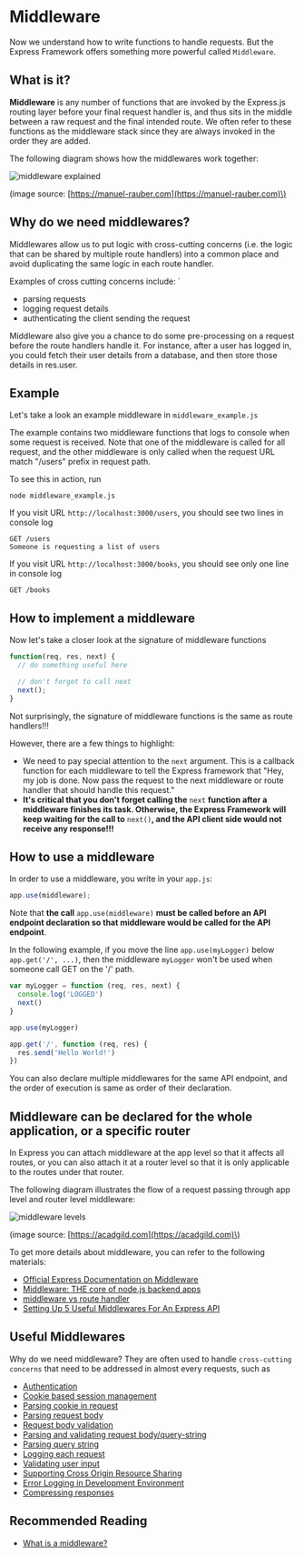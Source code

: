 # Middleware

Now we understand how to write functions to handle requests. But the Express Framework offers something more powerful called `Middleware`.

## What is it?

**Middleware** is any number of functions that are invoked by the Express.js routing layer before your final request handler is, and thus sits in the middle between a raw request and the final intended route. We often refer to these functions as the middleware stack since they are always invoked in the order they are added.

The following diagram shows how the middlewares work together:

![middleware explained](https://manuel-rauber.com/content/images/2016/03/Middleware-1.png) 

\(image source: [https://manuel-rauber.com](https://manuel-rauber.com)\)

## Why do we need middlewares?

Middlewares allow us to put logic with cross-cutting concerns (i.e. the logic that can be shared by multiple route handlers) into a common place and avoid duplicating the same logic in each route handler.

Examples of cross cutting concerns include: 
`
* parsing requests
* logging request details
* authenticating the client sending the request

Middleware also give you a chance to do some pre-processing on a request before the route handlers handle it. For instance, after a user has logged in, you could fetch their user details from a database, and then store those details in res.user.

## Example

Let's take a look an example middleware in `middleware_example.js`

The example contains two middleware functions that logs to console when some request is received. Note that one of the middleware is called for all request, and the other middleware is only called when the request URL match "/users" prefix in request path.

To see this in action, run

```text
node middleware_example.js
```

If you visit URL `http://localhost:3000/users`, you should see two lines in console log

```text
GET /users
Someone is requesting a list of users
```

If you visit URL `http://localhost:3000/books`, you should see only one line in console log

```text
GET /books
```

## How to implement a middleware

Now let's take a closer look at the signature of middleware functions

```javascript
function(req, res, next) {
  // do something useful here

  // don't forget to call next
  next();
}
```

Not surprisingly, the signature of middleware functions is the same as route handlers!!!

However, there are a few things to highlight:

* We need to pay special attention to the `next` argument. This is a callback function for each middleware to tell the Express framework that "Hey, my job is done. Now pass the request to the next middleware or route handler that should handle this request."
* **It's critical that you don't forget calling the** `next` **function after a middleware finishes its task. Otherwise, the Express Framework will keep waiting for the call to** `next()`**, and the API client side would not receive any response!!!**

## How to use a middleware

In order to use a middleware, you write in your `app.js`:

```javascript
app.use(middleware);
```

Note that **the call** `app.use(middleware)` **must be called before an API endpoint declaration so that middleware would be called for the API endpoint**.

In the following example, if you move the line `app.use(myLogger)` below `app.get('/', ...)`, then the middleware `myLogger` won't be used when someone call GET on the '/' path.

```javascript
var myLogger = function (req, res, next) {
  console.log('LOGGED')
  next()
}

app.use(myLogger)

app.get('/', function (req, res) {
  res.send('Hello World!')
})

```

You can also declare multiple middlewares for the same API endpoint, and the order of execution is same as order of their declaration.

## Middleware can be declared for the whole application, or a specific router

In Express you can attach middleware at the app level so that it affects all routes, or you can also attach it at a router level so that it is only applicable to the routes under that router.

The following diagram illustrates the flow of a request passing through app level and router level middleware:

![middleware levels](https://s3.amazonaws.com/acadgildsite/wordpress_images/android/An+EnterPrise+Application_work_overflow/006.png) 

\(image source: [https://acadgild.com](https://acadgild.com)\)

To get more details about middleware, you can refer to the following materials:

* [Official Express Documentation on Middleware](https://expressjs.com/en/guide/using-middleware.html)
* [Middleware: THE core of node.js backend apps](https://hackernoon.com/middleware-the-core-of-node-js-apps-ab01fee39200)
* [middleware vs route handler](http://qnimate.com/express-js-middleware-tutorial/)
* [Setting Up 5 Useful Middlewares For An Express API](https://blog.jscrambler.com/setting-up-5-useful-middlewares-for-an-express-api/)

## Useful Middlewares

Why do we need middleware? They are often used to handle `cross-cutting concerns` that need to be addressed in almost every requests, such as

* [Authentication](http://www.passportjs.org/)
* [Cookie based session management](https://github.com/expressjs/session)
* [Parsing cookie in request](https://github.com/expressjs/cookie-parser)
* [Parsing request body](https://github.com/expressjs/body-parser)
* [Request body validation](https://github.com/diegohaz/bodymen)
* [Parsing and validating request body/query-string](https://github.com/diegohaz/schm/tree/master/packages/schm-express)
* [Parsing query string](https://github.com/diegohaz/querymen)
* [Logging each request](https://github.com/expressjs/morgan)
* [Validating user input](https://github.com/ctavan/express-validator)
* [Supporting Cross Origin Resource Sharing](https://github.com/expressjs/cors)
* [Error Logging in Development Environment](https://github.com/expressjs/errorhandler)
* [Compressing responses](https://github.com/expressjs/compression)

## Recommended Reading

* [What is a middleware?](https://medium.com/@jamischarles/what-is-middleware-a-simple-explanation-bb22d6b41d01)